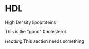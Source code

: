 # HDL

High Density lipoproteins 

This is the "good" Cholesterol

_Heading_
This section needs something 
